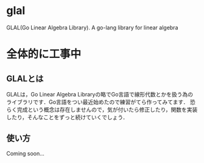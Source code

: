 # glal
GLAL(Go Linear Algebra Library). A go-lang library for linear algebra

# 全体的に工事中

## GLALとは
GLALは，Go Linear Algebra Libraryの略でGo言語で線形代数とかを扱う為のライブラリです．Go言語をつい最近始めたので練習がてら作ってみてます．
恐らく完成という概念は存在しませんので，気が付いたら修正したり，関数を実装したり，そんなことをずっと続けていくでしょう．

## 使い方
Coming soon...